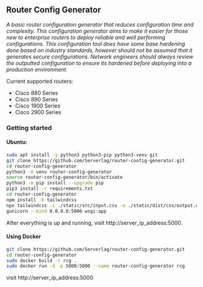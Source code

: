 ## Router Config Generator

*A basic router configuration generator that reduces configuration time and complexity.
This configuration generator aims to make it easier for those new to enterprise routers to deploy reliable and well performing configurations.
This configuration tool does have some base hardening done based on industry standards, however should not be assumed that it generates secure configurations.
Network engineers should always review the outputted configuration to ensure its hardened before deploying into a production environment.*

Current supported routers:

* Cisco 880 Series
* Cisco 890 Series
* Cisco 1900 Series
* Cisco 2900 Series

### Getting started
#### Ubuntu:
```sh
sudo apt install -y python3 python3-pip python3-venv git
git clone https://github.com/Serverlag/router-config-generator.git
cd router-config-generator
python3 -m venv router-config-generator
source router-config-generator/bin/activate
python3 -m pip install --upgrade pip
pip3 install -r requirements.txt
cd router-config-generator
npm install -D tailwindcss
npx tailwindcss -i ./static/src/input.css -o ./static/dist/css/output.css
gunicorn --bind 0.0.0.0:5000 wsgi:app
```

After everything is up and running, visit http://server_ip_address:5000.

#### Using Docker

```sh
git clone https://github.com/Serverlag/router-config-generator.git
cd router-config-generator
sudo docker build -t rcg .
sudo docker run -d -p 5000:5000 --name router-config-generator rcg
```

visit http://server_ip_address:5000